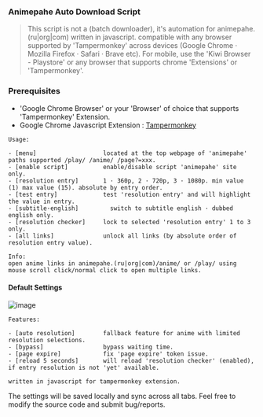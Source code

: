 ### Animepahe Auto Download Script

> This script is not a (batch downloader), it's automation for animepahe.(ru|org|com) written in javascript. 
compatible with any browser supported by 'Tampermonkey' across devices (Google Chrome · Mozilla Firefox · Safari · Brave etc). 
For mobile, use the 'Kiwi Browser - Playstore' or any browser that supports chrome 'Extensions' or 'Tampermonkey'.

### Prerequisites
- 'Google Chrome Browser' or your 'Browser' of choice that supports 'Tampermonkey' Extension.
- Google Chrome Javascript Extension : [Tampermonkey](https://chrome.google.com/webstore/detail/dhdgffkkebhmkfjojejmpbldmpobfkfo)


```
Usage:

- [menu]                   located at the top webpage of 'animepahe' paths supported /play/ /anime/ /page?=xxx.
- [enable script]          enable/disable script 'animepahe' site only.
- [resolution entry]       1 · 360p, 2 · 720p, 3 · 1080p. min value (1) max value (15). absolute by entry order.
- [test entry]             test 'resolution entry' and will highlight the value in entry.
- [subtitle·english]         switch to subtitle english · dubbed english only. 
- [resolution checker]     lock to selected 'resolution entry' 1 to 3 only.
- [all links]              unlock all links (by absolute order of resolution entry value).

Info:
open anime links in animepahe.(ru|org|com)/anime/ or /play/ using mouse scroll click/normal click to open multiple links.

```
#### Default Settings
![image](https://github.com/Ysilven/animepahe-script/assets/88947398/734f2aa3-56ef-4605-9bdb-b925bc904fe4)

```
Features:

- [auto resolution]        fallback feature for anime with limited resolution selections.
- [bypass]                 bypass waiting time.
- [page expire]            fix 'page expire' token issue.
- [reload 5 seconds]       will reload 'resolution checker' (enabled), if entry resolution is not 'yet' available.

written in javascript for tampermonkey extension. 
```

The settings will be saved locally and sync across all tabs. Feel free to modify the source code and submit bug/reports.

